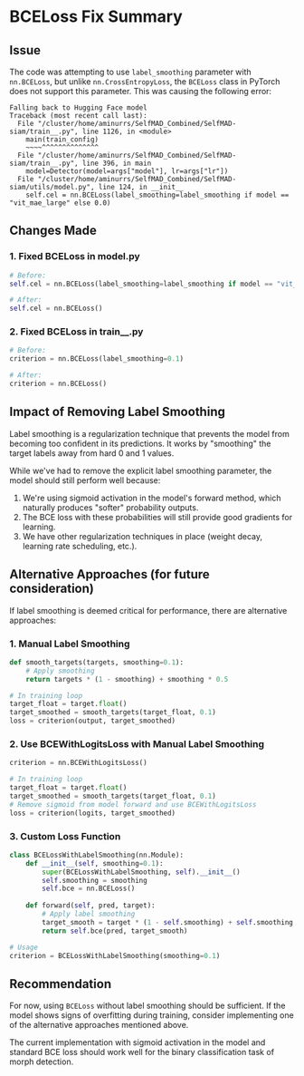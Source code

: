 # BCELoss Fix Summary

## Issue

The code was attempting to use `label_smoothing` parameter with `nn.BCELoss`, but unlike `nn.CrossEntropyLoss`, the `BCELoss` class in PyTorch does not support this parameter. This was causing the following error:

```
Falling back to Hugging Face model
Traceback (most recent call last):
  File "/cluster/home/aminurrs/SelfMAD_Combined/SelfMAD-siam/train__.py", line 1126, in <module>
    main(train_config)
    ~~~~^^^^^^^^^^^^^^
  File "/cluster/home/aminurrs/SelfMAD_Combined/SelfMAD-siam/train__.py", line 396, in main
    model=Detector(model=args["model"], lr=args["lr"])
  File "/cluster/home/aminurrs/SelfMAD_Combined/SelfMAD-siam/utils/model.py", line 124, in __init__
    self.cel = nn.BCELoss(label_smoothing=label_smoothing if model == "vit_mae_large" else 0.0)
```

## Changes Made

### 1. Fixed BCELoss in model.py

```python
# Before:
self.cel = nn.BCELoss(label_smoothing=label_smoothing if model == "vit_mae_large" else 0.0)

# After:
self.cel = nn.BCELoss()
```

### 2. Fixed BCELoss in train__.py

```python
# Before:
criterion = nn.BCELoss(label_smoothing=0.1)

# After:
criterion = nn.BCELoss()
```

## Impact of Removing Label Smoothing

Label smoothing is a regularization technique that prevents the model from becoming too confident in its predictions. It works by "smoothing" the target labels away from hard 0 and 1 values.

While we've had to remove the explicit label smoothing parameter, the model should still perform well because:

1. We're using sigmoid activation in the model's forward method, which naturally produces "softer" probability outputs.
2. The BCE loss with these probabilities will still provide good gradients for learning.
3. We have other regularization techniques in place (weight decay, learning rate scheduling, etc.).

## Alternative Approaches (for future consideration)

If label smoothing is deemed critical for performance, there are alternative approaches:

### 1. Manual Label Smoothing

```python
def smooth_targets(targets, smoothing=0.1):
    # Apply smoothing
    return targets * (1 - smoothing) + smoothing * 0.5

# In training loop
target_float = target.float()
target_smoothed = smooth_targets(target_float, 0.1)
loss = criterion(output, target_smoothed)
```

### 2. Use BCEWithLogitsLoss with Manual Label Smoothing

```python
criterion = nn.BCEWithLogitsLoss()

# In training loop
target_float = target.float()
target_smoothed = smooth_targets(target_float, 0.1)
# Remove sigmoid from model forward and use BCEWithLogitsLoss
loss = criterion(logits, target_smoothed)
```

### 3. Custom Loss Function

```python
class BCELossWithLabelSmoothing(nn.Module):
    def __init__(self, smoothing=0.1):
        super(BCELossWithLabelSmoothing, self).__init__()
        self.smoothing = smoothing
        self.bce = nn.BCELoss()
        
    def forward(self, pred, target):
        # Apply label smoothing
        target_smooth = target * (1 - self.smoothing) + self.smoothing * 0.5
        return self.bce(pred, target_smooth)

# Usage
criterion = BCELossWithLabelSmoothing(smoothing=0.1)
```

## Recommendation

For now, using `BCELoss` without label smoothing should be sufficient. If the model shows signs of overfitting during training, consider implementing one of the alternative approaches mentioned above.

The current implementation with sigmoid activation in the model and standard BCE loss should work well for the binary classification task of morph detection.
